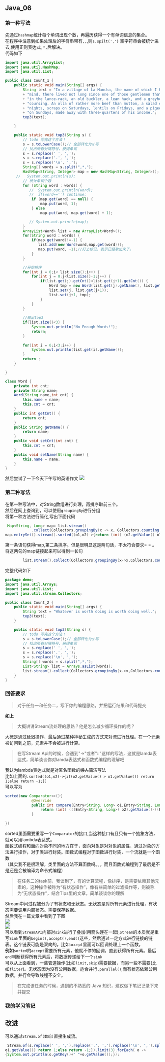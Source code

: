 ## Java_06
### 第一种写法
先通过`hashmap`统计每个单词出现个数，再遍历获得一个有单词信息的集合。  
在程序中注意到如果处理后的字符串带有`,,`,则`s.spilt(',')` 空字符串会被统计进去,使用正则表达式`,*,`后解决。  
代码如下  
```java
import java.util.ArrayList;
import java.util.HashMap;
import java.util.List;

public class Count_1 {
    public static void main(String[] args) {
        String text = "In a village of La Mancha, the name of which I have no desire to call to\n"
        + "mind, there lived not long since one of those gentlemen that keep a lance\n"
        + "in the lance-rack, an old buckler, a lean hack, and a greyhound for\n"
        + "coursing. An olla of rather more beef than mutton, a salad on most\n"
        + "nights, scraps on Saturdays, lentils on Fridays, and a pigeon or so extra\n"
        + "on Sundays, made away with three-quarters of his income.";
        top3(text);

    }

    public static void top3(String s) {
        // todo 写完这个方法！
        s = s.toLowerCase();// 全部转化为小写
        // 找出所有分隔符号，获得单词
        s = s.replace(' ', ',');
        s = s.replace('.', ',');
        s = s.replace('\n', ',');
        String[] words = s.split(",*,");
        HashMap<String, Integer> map = new HashMap<String, Integer>();
     //   System.out.println(s);
        // 统计单词个数
        for (String word : words) {
           //  System.out.println(word);
           //  if(word=='') continue;
            if (map.get(word) == null) {
                map.put(word, 1);
            } else
                map.put(word, map.get(word) + 1);

           // System.out.println(map);
        }
        ArrayList<Word> list = new ArrayList<Word>();
        for(String word : words) {
            if(map.get(word)!=-1) {
               list.add(new Word(word,map.get(word))); 
               map.put(word, -1);//打上标记，表示已经取出来了。
            }
        }

        //开始排序
        for(int i = 0;i< list.size();i++) {
            for(int j = 0;j<list.size()-1;j++) {
                if(list.get(j).getCnt()<list.get(j+1).getCnt()) {
                    Word tmp = new Word(list.get(j).getName(), list.get(j).getCnt());
                    list.set(j, list.get(j+1));
                    list.set(j+1, tmp);
                }
            }
        }
        
        //输出top3
        if(list.size()<3) {
            System.out.println("No Enough Words!");
            return;
        }
    
        for(int i = 0;i<3;i++) {
            System.out.println(list.get(i).getName());
        }
        return ;
    }

}

class Word {
    private int cnt;
    private String name;
    Word(String name,int cnt) {
        this.name = name;
        this.cnt = cnt;
    }
    public int getCnt() {
        return cnt;
    }
    public String getName() {
        return name;
    }
    public void setCnt(int cnt) {
        this.cnt = cnt;
    }
    public void setName(String name) {
        this.name = name;
    }
}
```  
然后尝试了一下今天下午写的英语作文
![](T61.png)  
### 第二种写法  
在第一种写法中，对String数组进行处理，再排序取前三个。  
然后在网上查询到，可以使用`groupingBy`进行分组  
将第一种方法进行简化,写出下面代码  
```java
 Map<String, Long> map= list.stream()
            .collect(Collectors.groupingBy(x -> x, Collectors.counting()));
map.entrySet().stream().sorted((o1,o2)->{return (int) (o2.getValue()-o1.getValue());}).forEach  (o->{System.out.println(o.getKey());});
```
第一条语句获得map,第二条排序。但是很明显这是两句话，不太符合要求= = 。  
将这两句的map链接起来可以得到一长句
```java
        list.stream().collect(Collectors.groupingBy(x->x,Collectors.counting())).entrySet().stream().sorted((o1,o2)->{if(o2.getValue() > o1.getValue()) return 1;else return -1;}).limit(3).forEach( o ->{System.out.println(o.getKey()+" "+o.getValue());});        
```
完整代码如下
```java
package demo;
import java.util.Arrays;
import java.util.List;
import java.util.stream.Collectors;

public class Count_2 {
    public static void main(String[] args) {
        String text = "Whatever is worth doing is worth doing well.";
        top3(text);
    }

    public static void top3(String s) {
        // todo 写完这个方法！
        s = s.toLowerCase();// 全部转化为小写
        // 找出所有分隔符号，获得单词
        s = s.replace(' ', ',');
        s = s.replace('.', ',');
        s = s.replace('\n', ',');
        String[] words = s.split(",*,");
        List<String> list = Arrays.asList(words);
        list.stream().collect(Collectors.groupingBy(x->x,Collectors.counting())).entrySet().stream().sorted((o1,o2)->{if(o2.getValue() > o1.getValue()) return 1;else return -1;}).limit(3).forEach( o ->{System.out.println(o.getKey()+" "+o.getValue());});        
    }
}
```  
### 回答要求
> 对于任务一和任务二，写下你的编程思路，并把运行结果和代码提交  

**如上** 
> 大概讲讲Stream流处理的思路？他是怎么减少循环操作的呢？

大概是通过延迟操作，最后通过某种神秘生成的方式来对流进行处理。在一个元素被访问到之前，元素并不会被进行计算。  

> 在写Stream Api的时候，会遇到"->"或者"::"这样的写法，这就是lamda表达式，简单谈谈你对lamda表达式和函数式编程的理解吧  

我认为lambda表达式就是对匿名函数的~~懒人~~简洁写法  
比如上面的`.sorted((o1,o2)->{if(o2.getValue() > o1.getValue()) return 1;else return -1;})`   
可以写为  
```java
sorted(new Comparator<>(){
            @Override
            public int compare(Entry<String, Long> o1,Entry<String, Long> o2) {
                return (int) (((Entry<String, Long>) o2).getValue()-((Entry<String, Long>) o1).getValue());
            }
            
})
```  
sorted里面需要重写一个`Comparator`的接口,当这种接口有且只有一个抽象方法，就可以用lambda表达式。  
函数式编程和面向对象不同的地方在于，面向对象是对对象的属性，通过对象的方法进行操作，对于类进行封装。函数式编程对于函数进行封装，一个流就是一个函数  
（其实我不是很理解，类里面的方法不算函数吗。。。而且函数式编程到了最后是不是还是会被编译为命令式编程）  
> 在任务二的task前，我谈到了，有的计算流程，像排序，是需要依赖其他元素的，这种操作被称为“有状态操作”，像有些简单的过滤操作等，则被称为“无状态操作”，结合Tips里的文章，简单谈谈你的理解  

Stream中间过程被分为了有状态和无状态。无状态是对所有元素进行处理，有状态需要调用内部状态。需要保存数据。  
然后我在一篇文章中看到了下图  
![](https://pic1.zhimg.com/80/v2-0ed0dee0c618be7e7f5bce1ccba9e75c_720w.jpg)  
![](https://pic3.zhimg.com/80/v2-3e69cf21f27d735425c7cbeb14666a86_720w.jpg)  
可以看到`StreamAPI`内部对`sink`进行了叠加(用箭头连在一起),`Stream`的本质就是重写`Sink`里面的`begin(),accept(),end()`这些，然后通过一定方式进行链接的链表。这个链表可能是双向的，比如`accept`里面可以回调处理上一个函数。  
**例如**`sorted`的`accept`需要所有元素，他就不停的回调，直到获得所有元素。最后`end`判断获得所有元素后，将数据传递给下一个`sink`  
可以从上面看到，一些管道操作(比如`limit,skip`)需要数据，而另一些不需要(比如`fliter`)。无状态因为没有公用数据，适合并行`.parallel()`,而有状态依赖公用数据，并行会导致线程不安全。  
> 在完成该任务的时候，遇到的不熟悉的 Java 知识，建议做下笔记记录下来并提交

### [我的学习笔记](https://www.cnblogs.com/lizinuo/p/15375333.html)

## 改进  
可以通过`Stream.of(数组)`直接生成流。
```java
 Stream.of(s.replace(' ', ',').replace('.', ',').replace('\n', ',').split(",*,")).collect(Collectors.groupingBy(x->x,Collectors.counting())).entrySet().stream().sorted((o1,o2)->{if(o2.getValue() >
o1.getValue()) return 1;else return -1;}).limit(3).forEach( o ->
{System.out.println(o.getKey()+" "+o.getValue());});
```